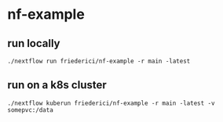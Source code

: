 # nf-example

## run locally
    ./nextflow run friederici/nf-example -r main -latest

## run on a k8s cluster
    ./nextflow kuberun friederici/nf-example -r main -latest -v somepvc:/data
